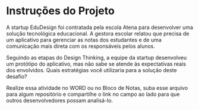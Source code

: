 # Instruções do Projeto
A startup EduDesign foi contratada pela escola Atena para desenvolver uma solução tecnológica educacional.
A gestora escolar relatou que precisa de um aplicativo para gerenciar as notas dos estudantes e de uma comunicação mais direta com os responsáveis pelos alunos.

Seguindo as etapas do Design Thinking, a equipe da startup desenvolveu um protótipo do aplicativo, mas não sabe se atende às expectativas reais dos envolvidos. Quais estratégias você utilizaria para a solução deste desafio?

Realize essa atividade no WORD ou no Bloco de Notas, suba esse arquivo para algum repositório e compartilhe o link no campo ao lado para que outros desenvolvedores possam analisá-lo.  